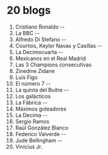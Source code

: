 # 20 blogs

1. Cristiano Ronaldo --
1. La BBC --
1. Alfredo Di Stefano --
1. Courtois, Keylor Navas y Casillas --
1. La Decimocuarta --
1. Mexicanos en el Real Madrid
1. Las 3 Champions consecutivas
1. Zinedine Zidane
1. Luis Figo
1. El número 7 --
1. La quinta del Buitre --
1. Los galácticos
1. La Fábrica --
1. Máximos goleadores
1. La Decima --
1. Sergio Ramos
1. Raúl González Blanco
1. Federico Valverde --
1. Jude Bellingham --
1. Vinicius Jr.
